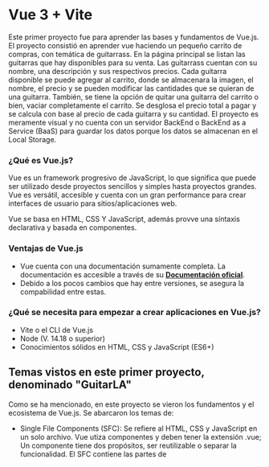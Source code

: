 # Vue 3 + Vite

Este primer proyecto fue para aprender las bases y fundamentos de Vue.js. El proyecto consistió en aprender vue haciendo un pequeño carrito de compras, con temática de guitarrass. En la página principal se listan las guitarras que hay disponibles para su venta. Las guitarrass cuentan con su nombre, una descripción y sus respectivos precios. Cada guitarra disponible se puede agregar al carrito, donde se almacenara la imagen, el nombre, el precio y se pueden modificar las cantidades que se quieran de una guitarra. También, se tiene la opción de quitar una guitarra del carrito o bien, vaciar completamente el carrito. Se desglosa el precio total a pagar y se calcula con base al precio de cada guitarra y su cantidad. El proyecto es meramente visual y no cuenta con un servidor BackEnd o BackEnd as a Service (BaaS) para guardar los datos porque los datos se almacenan en el Local Storage.

### ¿Qué es Vue.js? 

Vue es un framework progresivo de JavaScript, lo que significa que puede ser utilizado desde proyectos sencillos y simples hasta proyectos grandes. Vue es versátil, accesible y cuenta con un gran performance para crear interfaces de usuario para sitios/aplicaciones web.

Vue se basa en HTML, CSS Y JavaScript, además provve una síntaxis declarativa y basada en componentes.

### Ventajas de Vue.js

- Vue cuenta con una documentación sumamente completa. La documentación es accesible a través de su **[Documentación oficial](https://vuejs.org/guide/introduction.html)**.
- Debido a los pocos cambios que hay entre versiones, se asegura la compabilidad entre estas.

### ¿Qué se necesita para empezar a crear aplicaciones en Vue.js?

- Vite o el CLI de Vue.js
- Node (V. 14.18 o superior)
- Conocimientos sólidos en HTML, CSS y JavaScript (ES6+)

## Temas vistos en este primer proyecto, denominado "GuitarLA"

Como se ha mencionado, en este proyecto se vieron los fundamentos y el ecosistema de Vue.js. Se abarcaron los temas de:  

- Single File Components (SFC): Se refiere al HTML, CSS y JavaScript en un solo archivo. Vue utiza componentes y deben tener la extensión .vue; Un componente tiene dos propósitos, ser reutilizable o separar la funcionalidad. El SFC contiene las partes de <script>, <template> y <style>. En el <script> va toda la lógica y código de JavaScript, en <template> va todo lo relacionado al HTML y en <style> van los estilos con CSS.

- API Styles: Los componentes de Vue.js se pueden escribir en 2 API’s diferentes, en Options API y Composition API. Composition API es la forma recomendada para proyectos con Vue 3.

- Composition API: Se definen los componentes utilizando Imports. Composition API se define añadiendo setup al <script>.

- State y reactividad (con ref y con reactive, y solo en Composition API).

- State con Reactive: Reactive siempre es un objeto. Se accede con las propiedades de reactive con la síntaxis de punto (.).
  
- State con Ref: Ref permite trabajar con los tipos de datos de arreglos, booleanos, strings u objetos. Para acceder a las propiedades, se utiliza el **.value**.

- Directivas: Las directivas en Vue.js son atributos HTML con JavaScript. Las directivas siempre inician con v- y se colocan como atributos HTML (algunos ejemplos de estas son v-text, v-if, v-else, v-else-if, v-for, v-model, etc.). 

- Eventos: Son los eventos del DOM (click, submit, etc). Interactuar con ciertos eventos se hace con la directiva v-on.

- Tipo de evento inline handler: son para tareas muy sencillas, como cambiar a dark o light mode.

- Tipo de evento method handle: útiles para realizar diferentes acciones, como validar los datos de un formulario.

- Component Events: Eventos para componentes en Vue.js. Es la forma en la que los componentes comunican información entre sí. Básicamente, los componentes hijo pueden emitir eventos que los componentes padre pueden escuchar y reaccionar.

- Emits: Es el método que se usa en un componente hijo para disparar o emitir un evento.

- Props: Los props sirven para comunicar componentes. Los props pueden ser datos estáticos o reactivos. Si se quieren pasar funciones, es mejor utilizar un Component Event. Los props no deben modificar el state en el componente hijo.

- Computed properties: Forma de declarar propiedades que dependen de otras propiedades y se recalculan automáticamente cuando las propiedades de las que dependen cambian. 

- Watch: Es una forma de observar y reaccionar a los cambios en los datos de la instancia de Vue. Los watchers son útiles cuando se necesita realizar una acción específica en respuesta a los cambios de los datos, en lugar de simplemente recalcular un valor como harías con un computed property. Los watchers son especialmente útiles cuando se requiera realizar operaciones asíncronas, validaciones o cualquier otra lógica compleja en respuesta a cambios en los datos.

- Local Storage: Es una característica de las aplicaciones web que permite almacenar datos de forma persistente en el navegador del usuario. Esto significa que los datos guardados en local storage permanecerán allí incluso después de cerrar el navegador.

#### Con todos estos temas abarcados, se logró construir el proyecto web "GuitarLA". Los estilos están hechos con CSS, y manteniendo la responsividad utilizando media queries para que la aplicación se adapte a diferentes tamaños de pantallas. Cabe mencionar que los datos de las guitarras fueron introducidos en un archivo js para poder consultarlos y mostrar sus datos. Además, el proyecto se trató de hacer con código limpio, claro de entender y modularizado.

El proyecto se ha subido a internet por medio de Netlify, por lo cual se puede acceder a través de **[este link](https://adorable-macaron-cdb871.netlify.app/)**.
